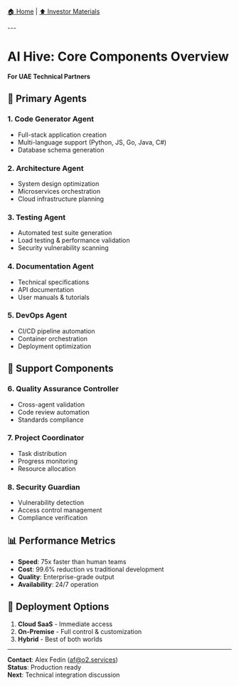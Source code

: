 [🏠 Home](../../README.md) | [⬆️ Investor Materials](index.md)

<link rel="stylesheet" href="../../assets/css/styles.css">
---

# AI Hive: Core Components Overview

**For UAE Technical Partners**

## 🤖 Primary Agents

### 1. **Code Generator Agent**
- Full-stack application creation
- Multi-language support (Python, JS, Go, Java, C#)
- Database schema generation

### 2. **Architecture Agent**
- System design optimization
- Microservices orchestration
- Cloud infrastructure planning

### 3. **Testing Agent**
- Automated test suite generation
- Load testing & performance validation
- Security vulnerability scanning

### 4. **Documentation Agent**
- Technical specifications
- API documentation
- User manuals & tutorials

### 5. **DevOps Agent**
- CI/CD pipeline automation
- Container orchestration
- Deployment optimization

## 🔧 Support Components

### 6. **Quality Assurance Controller**
- Cross-agent validation
- Code review automation
- Standards compliance

### 7. **Project Coordinator**
- Task distribution
- Progress monitoring
- Resource allocation

### 8. **Security Guardian**
- Vulnerability detection
- Access control management
- Compliance verification

## 📊 Performance Metrics

- **Speed**: 75x faster than human teams
- **Cost**: 99.6% reduction vs traditional development
- **Quality**: Enterprise-grade output
- **Availability**: 24/7 operation

## 🎯 Deployment Options

1. **Cloud SaaS** - Immediate access
2. **On-Premise** - Full control & customization
3. **Hybrid** - Best of both worlds

---

**Contact**: Alex Fedin (af@o2.services)<br/>
**Status**: Production ready<br/>
**Next**: Technical integration discussion
